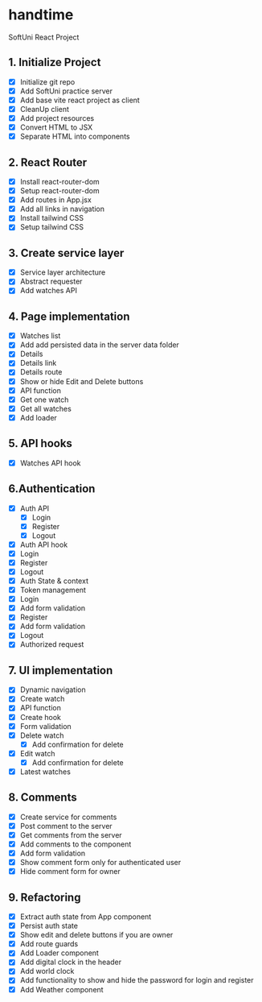 # handtime

SoftUni React Project

## 1. Initialize Project

- [x] Initialize git repo
- [x] Add SoftUni practice server
- [x] Add base vite react project as client
- [x] CleanUp client
- [x] Add project resources
- [x] Convert HTML to JSX
- [x] Separate HTML into components

## 2. React Router

- [x] Install react-router-dom
- [x] Setup react-router-dom
- [x] Add routes in App.jsx
- [x] Add all links in navigation
- [x] Install tailwind CSS
- [x] Setup tailwind CSS

## 3. Create service layer

- [x] Service layer architecture
- [x] Abstract requester
- [x] Add watches API

## 4. Page implementation

- [x] Watches list
- [x] Add add persisted data in the server data folder
- [x] Details
- [x] Details link
- [x] Details route
- [x] Show or hide Edit and Delete buttons
- [x] API function
- [x] Get one watch
- [x] Get all watches
 - [x] Add loader

## 5. API hooks

- [x] Watches API hook

## 6.Authentication

- [x] Auth API
  - [x] Login
  - [x] Register
  - [x] Logout
- [x] Auth API hook
- [x] Login
- [x] Register
- [x] Logout
- [x] Auth State & context
- [x] Token management
- [x] Login
- [x] Add form validation
- [x] Register
- [x] Add form validation
- [x] Logout
- [x] Authorized request

## 7. UI implementation

- [x] Dynamic navigation
- [x] Create watch
- [x] API function
- [x] Create hook
- [x] Form validation
- [x] Delete watch
  - [x] Add confirmation for delete
- [x] Edit watch
  - [x] Add confirmation for delete
- [x] Latest watches

## 8. Comments

- [x] Create service for comments
- [x] Post comment to the server
- [x] Get comments from the server
- [x] Add comments to the component
- [x] Add form validation
- [x] Show comment form only for authenticated user
- [x] Hide comment form for owner

## 9. Refactoring

- [x] Extract auth state from App component
- [x] Persist auth state
- [x] Show edit and delete buttons if you are owner
- [x] Add route guards
- [x] Add Loader component
- [x] Add digital clock in the header
- [x] Add world clock
- [x] Add functionality to show and hide the password for login and register
- [x] Add Weather component
